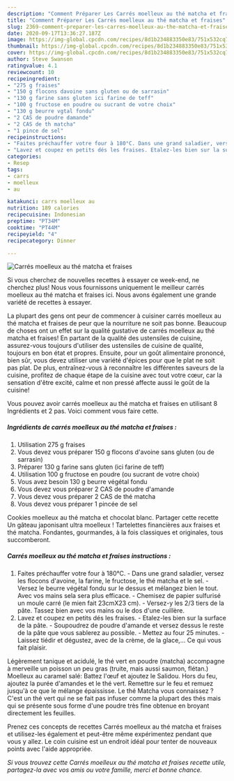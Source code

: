 ```yaml
---
description: "Comment Préparer Les Carrés moelleux au thé matcha et fraises"
title: "Comment Préparer Les Carrés moelleux au thé matcha et fraises"
slug: 2369-comment-preparer-les-carres-moelleux-au-the-matcha-et-fraises
date: 2020-09-17T13:36:27.187Z
image: https://img-global.cpcdn.com/recipes/8d1b234883350e83/751x532cq70/carres-moelleux-au-the-matcha-et-fraises-photo-principale-de-la-recette.jpg
thumbnail: https://img-global.cpcdn.com/recipes/8d1b234883350e83/751x532cq70/carres-moelleux-au-the-matcha-et-fraises-photo-principale-de-la-recette.jpg
cover: https://img-global.cpcdn.com/recipes/8d1b234883350e83/751x532cq70/carres-moelleux-au-the-matcha-et-fraises-photo-principale-de-la-recette.jpg
author: Steve Swanson
ratingvalue: 4.1
reviewcount: 10
recipeingredient:
- "275 g fraises"
- "150 g flocons davoine sans gluten ou de sarrasin"
- "130 g farine sans gluten ici farine de teff"
- "100 g fructose en poudre ou sucrant de votre choix"
- "130 g beurre vgtal fondu"
- "2 CAS de poudre damande"
- "2 CAS de th matcha"
- "1 pince de sel"
recipeinstructions:
- "Faites préchauffer votre four à 180°C. Dans une grand saladier, versez les flocons d&#39;avoine, la farine, le fructose, le thé matcha et le sel. Versez le beurre végétal fondu sur le dessus et mélangez bien le tout. Avec vos mains sela sera plus efficace. Chemisez de papier sulfurisé un moule carré (le mien fait 23cmX23 cm). Versez-y les 2/3 tiers de la pâte. Tassez bien avec vos mains ou le dos d&#39;une cuillère."
- "Lavez et coupez en petits dés les fraises. Etalez-les bien sur la surface de la pâte. Soupoudrez de poudre d&#39;amande et versez dessus le reste de la pâte que vous sablerez au possible. Mettez au four 25 minutes. Laissez tiédir et dégustez, avec de la crème, de la glace,... Ce qui vous fait plaisir."
categories:
- Resep
tags:
- carrs
- moelleux
- au

katakunci: carrs moelleux au 
nutrition: 189 calories
recipecuisine: Indonesian
preptime: "PT34M"
cooktime: "PT44M"
recipeyield: "4"
recipecategory: Dinner

---
```



![Carrés moelleux au thé matcha et fraises](https://img-global.cpcdn.com/recipes/8d1b234883350e83/751x532cq70/carres-moelleux-au-the-matcha-et-fraises-photo-principale-de-la-recette.jpg)

Si vous cherchez de nouvelles recettes à essayer ce week-end, ne cherchez plus! Nous vous fournissons uniquement le meilleur carrés moelleux au thé matcha et fraises ici. Nous avons également une grande variété de recettes à essayer.

La plupart des gens ont peur de commencer à cuisiner carrés moelleux au thé matcha et fraises de peur que la nourriture ne soit pas bonne. Beaucoup de choses ont un effet sur la qualité gustative de carrés moelleux au thé matcha et fraises! En partant de la qualité des ustensiles de cuisine, assurez-vous toujours d'utiliser des ustensiles de cuisine de qualité, toujours en bon état et propres. Ensuite, pour un goût alimentaire prononcé, bien sûr, vous devez utiliser une variété d'épices pour que le plat ne soit pas plat. De plus, entraînez-vous à reconnaître les différentes saveurs de la cuisine, profitez de chaque étape de la cuisine avec tout votre cœur, car la sensation d'être excité, calme et non pressé affecte aussi le goût de la cuisine!

<!--inarticleads1-->

Vous pouvez avoir carrés moelleux au thé matcha et fraises en utilisant 8 Ingrédients et 2 pas. Voici comment vous faire cette.

##### Ingrédients de carrés moelleux au thé matcha et fraises :

1. Utilisation 275 g fraises
1. Vous devez vous préparer 150 g flocons d&#39;avoine sans gluten (ou de sarrasin)
1. Préparer 130 g farine sans gluten (ici farine de teff)
1. Utilisation 100 g fructose en poudre (ou sucrant de votre choix)
1. Vous avez besoin 130 g beurre végétal fondu
1. Vous devez vous préparer 2 CAS de poudre d&#39;amande
1. Vous devez vous préparer 2 CAS de thé matcha
1. Vous devez vous préparer 1 pincée de sel


Cookies moelleux au thé matcha et chocolat blanc. Partager cette recette Un gâteau japonisant ultra moelleux ! Tartelettes financières aux fraises et thé matcha. Fondantes, gourmandes, à la fois classiques et originales, tous succomberont. 

<!--inarticleads2-->

##### Carrés moelleux au thé matcha et fraises instructions :

1. Faites préchauffer votre four à 180°C. - Dans une grand saladier, versez les flocons d&#39;avoine, la farine, le fructose, le thé matcha et le sel. - Versez le beurre végétal fondu sur le dessus et mélangez bien le tout. Avec vos mains sela sera plus efficace. - Chemisez de papier sulfurisé un moule carré (le mien fait 23cmX23 cm). - Versez-y les 2/3 tiers de la pâte. Tassez bien avec vos mains ou le dos d&#39;une cuillère.
1. Lavez et coupez en petits dés les fraises. - Etalez-les bien sur la surface de la pâte. - Soupoudrez de poudre d&#39;amande et versez dessus le reste de la pâte que vous sablerez au possible. - Mettez au four 25 minutes. - Laissez tiédir et dégustez, avec de la crème, de la glace,... Ce qui vous fait plaisir.


Légèrement tanique et acidulé, le thé vert en poudre (matcha) accompagne à merveille un poisson un peu gras (truite, mais aussi saumon, flétan.) Moelleux au caramel salé: Battez l&#39;œuf et ajoutez le Salidou. Hors du feu, ajoutez la purée d&#39;amandes et le thé vert. Remettre sur le feu et remuez jusqu&#39;à ce que le mélange épaississe. Le thé Matcha vous connaissez ? C&#39;est un thé vert qui ne se fait pas infuser comme la plupart des thés mais qui se présente sous forme d&#39;une poudre très fine obtenue en broyant directement les feuilles. 

<!--inarticleads1-->

<p>
Prenez ces concepts de recettes Carrés moelleux au thé matcha et fraises et utilisez-les également et peut-être même expérimentez pendant que vous y allez. Le coin cuisine est un endroit idéal pour tenter de nouveaux points avec l'aide appropriée.
</p>

<p>
<i>Si vous trouvez cette Carrés moelleux au thé matcha et fraises recette utile, partagez-la avec vos amis ou votre famille, merci et bonne chance.</i>
</p>
